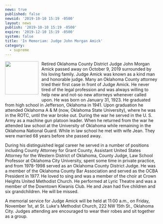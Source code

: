 ```yaml
---
news: true
published: false
newsid: '2019-10-10 15:19 -0500'
layout: news
publish: '2019-10-10 15:19 -0500'
expire: '2019-12-10 15:19 -0500'
system: false
title: 'In Memoriam: Judge John Morgan Amick'
category:
  - supreme
---
```

<img style="width: 110px; float: left; margin: 0 10px 10px 0;" src="http://www.oscn.net/images/judges/id/johnkane.jpg" />Retired Oklahoma County District Judge John Morgan Amick passed away on October 9, 2019 surrounded by his loving family. Judge Amick was known as a kind man and honorable judge. Many an Oklahoma County attorney tried their first case in front of Judge Amick. He never tired of the legal profession and was always willing to help new and not-so new attorneys whenever called upon. He was born on January 31, 1923. He graduated from high school in Jefferson, Oklahoma in 1941. Upon graduation he attended Oklahoma A & M (now, Oklahoma State University), where he was in the ROTC, until the war broke out. During the war he served in the U. S. Army as a machine gun platoon leader. When he returned from the war he attended law school at the University of Oklahoma while remaining in the Oklahoma National Guard. While in law school he met with wife Jean. They were married 68 years before she passed away. 

During his distinguished legal career he served in a number of positions including County Attorney for Grant County, Assistant United States Attorney for the Western District of Oklahoma, County Judge, Law School Professor at Oklahoma City University, spent some time in private practice, and from 1978-1998 served as an Oklahoma County District Judge. He was a member of the Oklahoma County Bar Association and served as the OCBA President in 1977. He loved to sing and was a member of the choir at Crown Heights United Methodist Church. He performed at Lyric Theatre and was a member of the Downtown Kiwanis Club. He and Jean had five children and six grandchildren. He will be missed.

A memorial service for Judge Amick will be held at 11:00 a.m., on Friday, November 1st, at St. Luke's Methodist Church, 222 NW 15th St., Oklahoma City. Judges attending are encouraged to wear their robes and sit together as a group.
